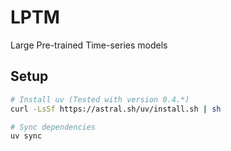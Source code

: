 # LPTM

Large Pre-trained Time-series models

## Setup

```bash
# Install uv (Tested with version 0.4.*)
curl -LsSf https://astral.sh/uv/install.sh | sh

# Sync dependencies
uv sync
```
